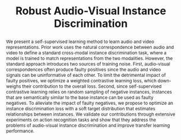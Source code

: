 ---
id:             2021-robust-xid
title:          "Robust Audio-Visual Instance Discrimination"
authors:
    - Me 
    - Ishan
    - Nuno
venue:          IEEE/CVF Conf. on Computer Vision and Pattern Recognition (CVPR), 2021.
year:           "2021-03"
highlight:      "Oral presentation"
thumbnail:      assets/publications/2021-robust-xid/thumbnail.png
bibtex:         "@InProceedings{morgado2021_robust_xid,<br>&emsp;title={Robust Audio-Visual Instance Discrimination},<br>&emsp;author={Pedro Morgado, Ishan Misra, Nuno Vasconcelos},<br>&emsp;booktitle={Computer Vision and Pattern Recognition (CVPR), IEEE/CVF Conf. on },<br>&emsp;year={2021}}"
links:
    pdf:    	assets/publications/2021-robust-xid/cvpr21-robust-xid.pdf
    paper:      https://arxiv.org/abs/2103.15916
    video:      https://youtu.be/OjADJbvMCwI
    bibtex:     assets/publications/2021-robust-xid/ref.txt
layout: project
short_title: Robust xID
video_embed: https://www.youtube.com/embed/OjADJbvMCwI
abstract: "We present a self-supervised learning method to learn audio and video representations. Prior work uses the natural correspondence between audio and video to define a standard cross-modal instance discrimination task, where a model is trained to match representations from the two modalities. However, the standard approach introduces two sources of training noise. First, audio-visual correspondences often produce faulty positives since the audio and video signals can be uninformative of each other. To limit the detrimental impact of faulty positives, we optimize a weighted contrastive learning loss, which down-weighs their contribution to the overall loss. Second, since self-supervised contrastive learning relies on random sampling of negative instances, instances that are semantically similar to the base instance can be used as faulty negatives. To alleviate the impact of faulty negatives, we propose to optimize an instance discrimination loss with a soft target distribution that estimates relationships between instances. We validate our contributions through extensive experiments on action recognition tasks and show that they address the problems of audio-visual instance discrimination and improve transfer learning performance."
---